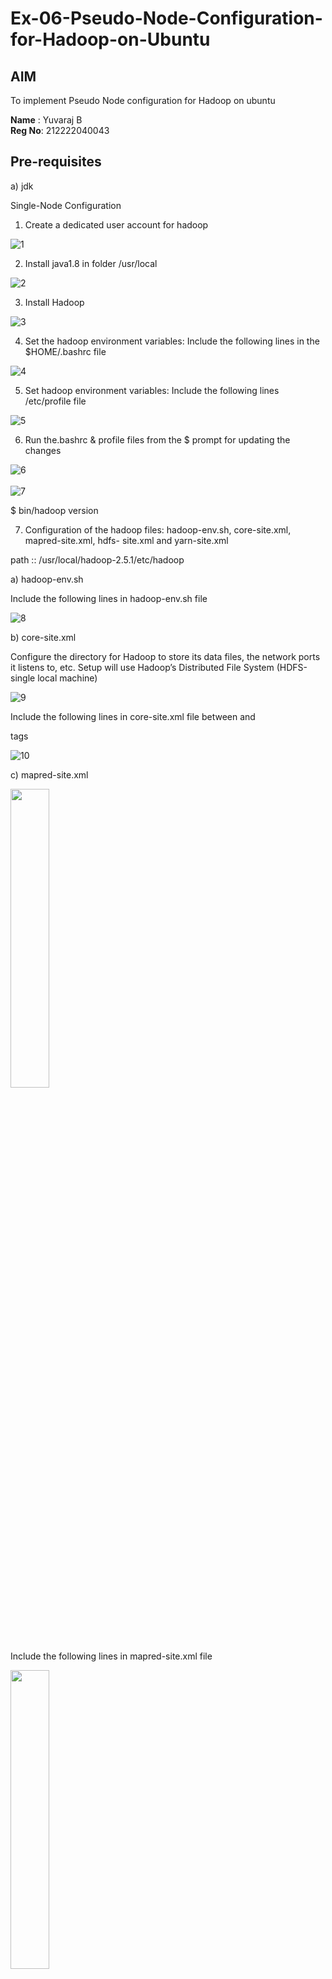 # Ex-06-Pseudo-Node-Configuration-for-Hadoop-on-Ubuntu

## AIM

To implement Pseudo Node configuration for Hadoop on ubuntu


**Name** : Yuvaraj B<br>
**Reg No**: 212222040043


## Pre-requisites

a) jdk

Single-Node Configuration

1.	Create a dedicated user account for hadoop

![1](https://github.com/user-attachments/assets/92c1e563-c5f1-47fb-b37b-7d5e12b31164)

2.	Install java1.8 in folder /usr/local

![2](https://github.com/user-attachments/assets/5ea2d3ed-90dc-445a-bf33-c11e3cfc34a3)

3.	Install Hadoop

![3](https://github.com/user-attachments/assets/ffda2502-c6a3-4fd3-8295-9f3dfc1ba252)

4.	Set the hadoop environment variables: Include the following lines in the
$HOME/.bashrc file

![4](https://github.com/user-attachments/assets/d1c52226-f8dd-4d3f-b745-6c1691b8d064)

5.	Set hadoop environment variables: Include the following lines /etc/profile file

![5](https://github.com/user-attachments/assets/696d8da4-a010-4538-8b2e-4bc1ab00960a)

6.	Run the.bashrc & profile files from the $ prompt for updating the changes


![6](https://github.com/user-attachments/assets/77f349a6-4631-449e-bb03-b77c0f3ce87a) <br>
<br>![7](https://github.com/user-attachments/assets/99438a71-e073-46b2-ba1e-3188d2956b80)

$ bin/hadoop version	


7.	Configuration of the hadoop files: hadoop-env.sh, core-site.xml, mapred-site.xml, hdfs- site.xml and yarn-site.xml


path ::	/usr/local/hadoop-2.5.1/etc/hadoop

a)	hadoop-env.sh

Include the following lines in hadoop-env.sh file

![8](https://github.com/user-attachments/assets/c1b537c1-19ba-49fa-b30a-6ad3560fa72a)

b)	core-site.xml

Configure the directory for Hadoop to store its data files, the network ports it listens to, etc. Setup will use Hadoop’s Distributed File System (HDFS-single local machine)

![9](https://github.com/user-attachments/assets/b54388b5-4e27-4ca9-b226-4ea8b993f5a0)
 
Include the following lines in core-site.xml file between <configuration> and

</configuration> tags

![10](https://github.com/user-attachments/assets/ac0c1344-a0ed-4ab3-83f1-3ca31d59205a)

c)	mapred-site.xml

<img src="https://github.com/user-attachments/assets/4e182fa8-e530-4eec-9b40-53a0a14777a0" width="35%" />

Include the following lines in mapred-site.xml file
 
<img src="https://github.com/user-attachments/assets/d7412a43-c500-440a-8367-ebb97f11a15a" width="35%" />

d)	hdfs-site.xml

Include the following lines in hdfs-site.xml file

<img src="https://github.com/user-attachments/assets/47b39cbc-7e8e-4a4b-9707-02422070ecda" width="30%" />

e)	yarn-site.xml

Include the following lines in yarn-site.xml file

<img src="https://github.com/user-attachments/assets/35243557-25be-4468-b1d1-4686a61a9397" width="40%" />

8.	Format the Hadoop File system implemented on top of the local file system using

<img src="https://github.com/user-attachments/assets/710df2f1-12ef-42cc-982b-ad37e4cb01fb" width="40%" />


9.	Start Hadoop using

<img src="https://github.com/user-attachments/assets/ff41bcda-3e9a-450e-bca8-bf8858207b39" width="40%" />
<br>
<img src="https://github.com/user-attachments/assets/6012351c-93b9-4c43-b720-92e5d18728be" width="40%" />

Explore Hadoop using http://localhost:50070/ from the browser	
 
10.	The commonly used HDFS Commands are as follows:

<img src="https://github.com/user-attachments/assets/df6d34e4-5229-4464-906c-66475a8f3989" width="40%" />

11.	Create a directory ‘/input’ in HDFS

<img src="https://github.com/user-attachments/assets/079d266e-6302-478c-8108-7123f6305ddc" width="25%" />


12.	Copy the input files into the distributed file system

<img src="https://github.com/user-attachments/assets/1070e89c-92c6-4085-ad95-c25cb42db862" width="35%" />


13.	Run some of the examples provided

<img src="https://github.com/user-attachments/assets/9652e89c-c5aa-46cb-bcdc-c2781c80f339" width="35%" />

14.	Examine the output files

<img src="https://github.com/user-attachments/assets/accab9ce-79e8-4533-a16e-c0e1108b5f47" width="35%" />


Copy the output files from the distributed file system to the local file system and examine them:

<img src="https://github.com/user-attachments/assets/674e4f4b-0690-4fbb-839f-482c618f738c" width="25%" />


or
View the output files on the distributed file system<br>
<img src="https://github.com/user-attachments/assets/4d69b5ba-c7d6-458d-a004-cb4296eaa228" width="25%" />



## Result:
Thus, the implementation of Pseudo Node configuration for Hadoop on ubuntu is successfully executed.
